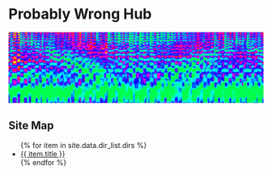 # Probably Wrong Hub

![Spectrum Banner](/images/spectrum_banner.png)<br/>

## Site Map

<ul>
   {% for item in site.data.dir_list.dirs %}
      <li><a href="{{ item.url }}">{{ item.title }}</a></li>
   {% endfor %}
</ul>